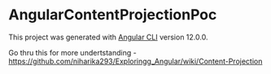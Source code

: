 # AngularContentProjectionPoc

This project was generated with [Angular CLI](https://github.com/angular/angular-cli) version 12.0.0.

Go thru this for more undertstanding - 
https://github.com/niharika293/Exploringg_Angular/wiki/Content-Projection
